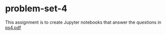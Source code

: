 # problem-set-4
This assignment is to create Jupyter notebooks that answer the questions in [ps4.pdf](http://econ.jhu.edu/people/ccarroll/courses/choice/problemsets/ps4.pdf)

